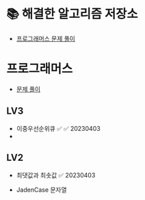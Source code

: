 # 📚 해결한 알고리즘 저장소

- [프로그래머스 문제 풀이](https://waveofymymind.tistory.com/category/%EC%95%8C%EA%B3%A0%EB%A6%AC%EC%A6%98/%ED%94%84%EB%A1%9C%EA%B7%B8%EB%9E%98%EB%A8%B8%EC%8A%A4)

# 프로그래머스 
- [문제 풀이](https://waveofymymind.tistory.com/category/%EC%95%8C%EA%B3%A0%EB%A6%AC%EC%A6%98/%ED%94%84%EB%A1%9C%EA%B7%B8%EB%9E%98%EB%A8%B8%EC%8A%A4) 

## LV3
- 이중우선순위큐 ✅ ✅ 20230403
- 

## LV2

- 최댓값과 최솟값 ✅ 20230403

- JadenCase 문자열

